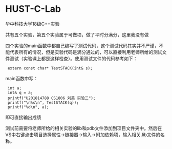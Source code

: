 # HUST-C-Lab

华中科技大学18级C++实验

共有五个实验，第五个实验属于可做项，做了平时分满分，这里我没有做

四个实验的main函数中都自己编写了测试代码，这个测试代码其实并不严谨，不能代表所有的情况，但是实验代码是满分通过的，可以直接利用老师所给的测试文件测试（实验课上都是这样检查）。使用测试文件的代码参考如下：

     extern const char* TestSTACK(int& s);
  
  main函数中写：
  
     int a;
     int& q = a;
     printf("U201814788 CS1806 刘美 实验三");
     printf("\n%s\n", TestSTACK(q));
     printf("%d\n", a);
     
 即可直接输出成绩
 
测试前需要将老师所给的相关实验的lib和pdb文件添加到项目文件夹中。然后在VS中右键点击项目选择属性->链接器->输入->附加依赖项，输入相关.lib文件的名称。
